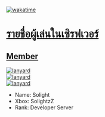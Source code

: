 
<br/>
<a href="https://discord.gg/gtqfbmvTJK ">
    <img alt="wakatime" src="https://cdn.discordapp.com/attachments/1018330493575508078/1185487297005768855/minecraft.png?ex=658fca14&is=657d5514&hm=76405efee0f9d40413a2b2e3b17cb912e8c23c9b7776edb2470ace1069f68f71&"/>
<br/>
<h1>รายชื่อผู้เล่นในเซิรฟเวอร์</h1>
<h2>Member</h2>

<a href="#">
    <img alt="lanyard" src="https://static.wixstatic.com/media/24a363_a5677cbe52084b9c875af929e03f1ceb~mv2.png/v1/fill/w_66,h_66,al_c,q_85,usm_0.66_1.00_0.01,enc_auto/Solight.png"/>
</a>
<br>

<a href="#">
    <img alt="lanyard" src="https://static.wixstatic.com/media/11062b_fe985b889c144b348eefc7bbc67018b4~mv2.png/v1/fill/w_45,h_45,al_c,q_85,usm_0.66_1.00_0.01,enc_auto/11062b_fe985b889c144b348eefc7bbc67018b4~mv2.png"/>
</a>
<br>
<a href="#">
    <img alt="lanyard" src="https://static.wixstatic.com/media/11062b_adb5b939714d4b898142c8bff0cc9346~mv2.png/v1/fill/w_45,h_45,al_c,q_85,usm_0.66_1.00_0.01,enc_auto/11062b_adb5b939714d4b898142c8bff0cc9346~mv2.png"/>
</a>

- Name: Solight
- Xbox: SolightzZ
- Rank: Developer Server 

<br/>
